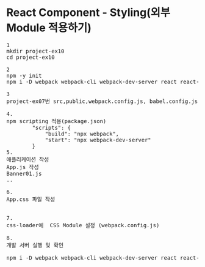 # React Component - Styling(외부 Module 적용하기)
<pre>
1
mkdir project-ex10
cd project-ex10

2
npm -y init
npm i -D webpack webpack-cli webpack-dev-server react react-dom @babel/core babel-loader @babel/preset-env @babel/preset-react style-loader css-loader

3
project-ex07번 src,public,webpack.config.js, babel.config.js 복사

4.
npm scripting 적용(package.json)
        "scripts": {
            "build": "npx webpack",
            "start": "npx webpack-dev-server"
        }
5.
애플리케이션 작성 
App.js 작성
Banner01.js
..

6.
App.css 파일 작성


7.
css-loader에  CSS Module 설정 (webpack.config.js)

8.
개발 서버 실행 및 확인

npm i -D webpack webpack-cli webpack-dev-server react react-dom @babel/core babel-loader @babel/preset-env @babel/preset-react style-loader css-loader ace-builds react-ace
</pre>